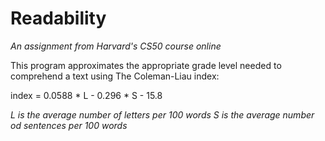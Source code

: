 # Readability
*An assignment from Harvard's CS50 course online*

This program approximates the appropriate grade level needed to comprehend a text using The Coleman-Liau index:

index = 0.0588 * L - 0.296 * S - 15.8

*L is the average number of letters per 100 words
S is the average number od sentences per 100 words*
